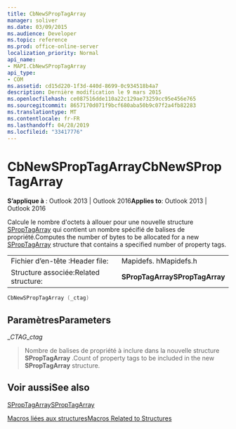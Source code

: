 ```yaml
---
title: CbNewSPropTagArray
manager: soliver
ms.date: 03/09/2015
ms.audience: Developer
ms.topic: reference
ms.prod: office-online-server
localization_priority: Normal
api_name:
- MAPI.CbNewSPropTagArray
api_type:
- COM
ms.assetid: cd15d220-1f3d-440d-8699-0c934518b4a7
description: Dernière modification le 9 mars 2015
ms.openlocfilehash: ce087516dde110a22c129ae73259cc95e456e765
ms.sourcegitcommit: 8657170d071f9bcf680aba50b9c07f2a4fb82283
ms.translationtype: MT
ms.contentlocale: fr-FR
ms.lasthandoff: 04/28/2019
ms.locfileid: "33417776"
---
```

# <a name="cbnewsproptagarray"></a><span data-ttu-id="dabd1-103">CbNewSPropTagArray</span><span class="sxs-lookup"><span data-stu-id="dabd1-103">CbNewSPropTagArray</span></span>

  
  
<span data-ttu-id="dabd1-104">**S’applique à** : Outlook 2013 | Outlook 2016</span><span class="sxs-lookup"><span data-stu-id="dabd1-104">**Applies to**: Outlook 2013 | Outlook 2016</span></span> 
  
<span data-ttu-id="dabd1-105">Calcule le nombre d'octets à allouer pour une nouvelle structure [SPropTagArray](sproptagarray.md) qui contient un nombre spécifié de balises de propriété.</span><span class="sxs-lookup"><span data-stu-id="dabd1-105">Computes the number of bytes to be allocated for a new [SPropTagArray](sproptagarray.md) structure that contains a specified number of property tags.</span></span> 
  
|||
|:-----|:-----|
|<span data-ttu-id="dabd1-106">Fichier d’en-tête :</span><span class="sxs-lookup"><span data-stu-id="dabd1-106">Header file:</span></span>  <br/> |<span data-ttu-id="dabd1-107">Mapidefs. h</span><span class="sxs-lookup"><span data-stu-id="dabd1-107">Mapidefs.h</span></span>  <br/> |
|<span data-ttu-id="dabd1-108">Structure associée:</span><span class="sxs-lookup"><span data-stu-id="dabd1-108">Related structure:</span></span>  <br/> |<span data-ttu-id="dabd1-109">**SPropTagArray**</span><span class="sxs-lookup"><span data-stu-id="dabd1-109">**SPropTagArray**</span></span> <br/> |
   
```cpp
CbNewSPropTagArray (_ctag)
```

## <a name="parameters"></a><span data-ttu-id="dabd1-110">Paramètres</span><span class="sxs-lookup"><span data-stu-id="dabd1-110">Parameters</span></span>

 <span data-ttu-id="dabd1-111">__CTAG_</span><span class="sxs-lookup"><span data-stu-id="dabd1-111">__ctag_</span></span>
  
> <span data-ttu-id="dabd1-112">Nombre de balises de propriété à inclure dans la nouvelle structure **SPropTagArray** .</span><span class="sxs-lookup"><span data-stu-id="dabd1-112">Count of property tags to be included in the new **SPropTagArray** structure.</span></span> 
    
## <a name="see-also"></a><span data-ttu-id="dabd1-113">Voir aussi</span><span class="sxs-lookup"><span data-stu-id="dabd1-113">See also</span></span>



[<span data-ttu-id="dabd1-114">SPropTagArray</span><span class="sxs-lookup"><span data-stu-id="dabd1-114">SPropTagArray</span></span>](sproptagarray.md)


[<span data-ttu-id="dabd1-115">Macros liées aux structures</span><span class="sxs-lookup"><span data-stu-id="dabd1-115">Macros Related to Structures</span></span>](macros-related-to-structures.md)

